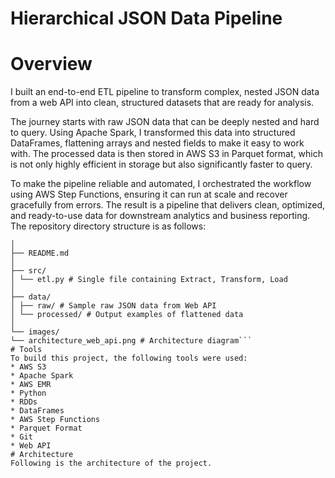 # Hierarchical JSON Data Pipeline
# Overview
I built an end-to-end ETL pipeline to transform complex, nested JSON data from a web API into clean, structured datasets that are ready for analysis.

The journey starts with raw JSON data that can be deeply nested and hard to query. Using Apache Spark, I transformed this data into structured DataFrames, flattening arrays and nested fields to make it easy to work with. The processed data is then stored in AWS S3 in Parquet format, which is not only highly efficient in storage but also significantly faster to query.

To make the pipeline reliable and automated, I orchestrated the workflow using AWS Step Functions, ensuring it can run at scale and recover gracefully from errors. The result is a pipeline that delivers clean, optimized, and ready-to-use data for downstream analytics and business reporting.
The repository directory structure is as follows:
```hierarchical-json-data-pipeline/
│
├── README.md
│
├── src/
│ └── etl.py # Single file containing Extract, Transform, Load
│
├── data/
│ ├── raw/ # Sample raw JSON data from Web API
│ └── processed/ # Output examples of flattened data
│
└── images/
└── architecture_web_api.png # Architecture diagram```
# Tools
To build this project, the following tools were used:
* AWS S3
* Apache Spark
* AWS EMR
* Python
* RDDs
* DataFrames
* AWS Step Functions
* Parquet Format
* Git
* Web API
# Architecture
Following is the architecture of the project.

